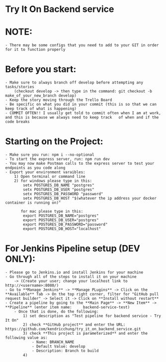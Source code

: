 # Try It On Backend service

# NOTE:
    - There may be some configs that you need to add to your GIT in order for it to function properly

# Before you start:
    - Make sure to always branch off develop before attempting any tasks/stories 
        (checkout develop -> then type in the command: git checkout -b make_of_your_new_branch develop)
    - Keep the story moving through the Trello Board
    - Be specific on what you did in your commit (this is so that we can keep track of what is happening)
    - COMMIT OFTEN!! I usually get told to commit often when I am at work, and this is because we always need to keep track   of when and if the code breaks

# Starting on the Project:
    - Make sure you run: npm i --no-optional
    - To start the express server, run: npm run dev
    - You may now make Postman calls to the express server to test your endpoints as you code along 
    - Export your environment varaibles:
        1) Open terminal or command line
        2) for windows please type in this:
            setx POSTGRES_DB_NAME "postgres"
            setx POSTGRES_DB_USER "postgres"
            setx POSTGRES_DB_PASSWORD "password"
            setx POSTGRES_DB_HOST "$(whatever the ip address your docker container is running on)"

           for mac please type in this:
            export POSTGRES_DB_NAME="postgres"
            export POSTGRES_DB_USER="postgres"
            export POSTGRES_DB_PASSWORD="password"
            export POSTGRES_DB_HOST="localhost"

# For Jenkins Pipeline setup (DEV ONLY):
    - Please go to Jenkins.io and install Jenkins for your machine
    - Go through all of the steps to install it on your machine 
        -> (Create your user; change your localhost link to http://<username>:8080/)
    - Go to **Manage Jenkins** -> **Manage PLugins** -> Click on the **Available** Tab -> On the top right corner, filter for "GitHub pull request builder" -> Select it -> Click on **Install without restart**
    - Create a pipeline by going to the **Main Page** -> **New Item** -> **Pipeline** (enter item name:     backend-service-test) 
        - Once that is done, do the following:
            1) set description as "Test pipeline for backend service - Try It On"
            2) check **GitHub project** and enter the URL: https://github.com/kendricchung/try_it_on_backend_service.git
            3) check **This project is parameterized** and enter the following value as:
                - Name: BRANCH_NAME
                - Default Value: develop
                - Description: Branch to build
            4) 

